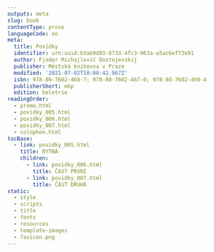 ```yaml
---
outputs: meta
slug: book
contentType: prose
languageCode: en
meta:
  title: Povídky
  identifier: urn:uuid:b3ab9d83-872d-4fc3-963a-a5ac6ef73e91
  author: Fjodor Michajlovič Dostojevskij
  publisher: Městská knihovna v Praze
  modified: '2021-07-02T10:08:42.967Z'
  isbn: 978-80-7602-468-7; 978-80-7602-467-0; 978-80-7602-469-4
  publisherShort: mkp
  edition: beletrie
readingOrder:
  - promo.html
  - povidky_005.html
  - povidky_006.html
  - povidky_007.html
  - colophon.html
tocBase:
  - link: povidky_005.html
    title: BYTNÁ
    children:
      - link: povidky_006.html
        title: ČÁST PRVNÍ
      - link: povidky_007.html
        title: ČÁST DRUHÁ
static:
  - style
  - scripts
  - title
  - fonts
  - resources
  - template-images
  - favicon.png
---
```

